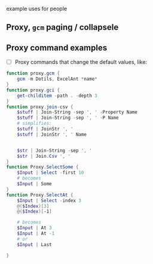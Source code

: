 example uses for people

## Proxy, `gcm` paging / collapsele 



## Proxy command examples

- [ ] Proxy commands that change the default values, like: 
```ps1
function proxy.gcm {
    gcm -m Dotils, ExcelAnt *name*
}
function proxy.gci {
    get-childitem -path . -depth 3 
}
function proxy.join-csv {
    $stuff | Join-String -sep ', ' -Property Name
    $stuff | Join-String -sep ', ' -P Name
    # simplifies:
    $stuff | JoinStr ', '
    $stuff | JoinStr ', ' Name


    $str | Join-String -sep ', ' 
    $str | Join.Csv ', '  
}
function Proxy.SelectSome {
    $Input | Select -first 10 
    # becomes 
    $Input | Some
}
function Proxy.SelectAt {
    $Input | Select -index 3
    @($Index)[3]
    @($Index)[-1]

    # becomes
    $Input | At 3
    $Input | At -1
    # or 
    $Input | Last

}
```